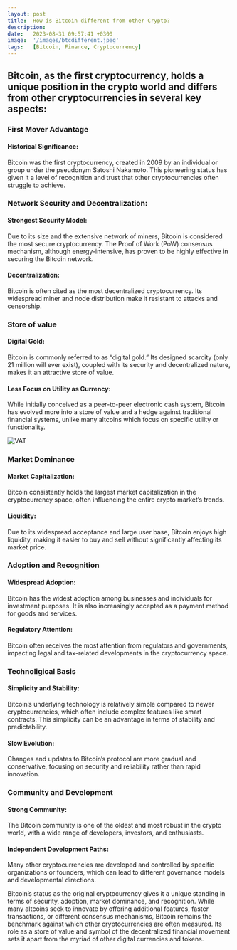 ```yaml
---
layout: post
title:  How is Bitcoin different from other Crypto?
description:
date:   2023-08-31 09:57:41 +0300
image:  '/images/btcdifferent.jpeg'
tags:   [Bitcoin, Finance, Cryptocurrency]
---
```


## Bitcoin, as the first cryptocurrency, holds a unique position in the crypto world and differs from other cryptocurrencies in several key aspects:

### First Mover Advantage

#### Historical Significance: 
Bitcoin was the first cryptocurrency, created in 2009 by an individual or group under the pseudonym Satoshi Nakamoto. This pioneering status has given it a level of recognition and trust that other cryptocurrencies often struggle to achieve.

### Network Security and Decentralization: 

#### Strongest Security Model: 
Due to its size and the extensive network of miners, Bitcoin is considered the most secure cryptocurrency. The Proof of Work (PoW) consensus mechanism, although energy-intensive, has proven to be highly effective in securing the Bitcoin network.

#### Decentralization: 
Bitcoin is often cited as the most decentralized cryptocurrency. Its widespread miner and node distribution make it resistant to attacks and censorship.

### Store of value

#### Digital Gold: 
Bitcoin is commonly referred to as “digital gold.” Its designed scarcity (only 21 million will ever exist), coupled with its security and decentralized nature, makes it an attractive store of value.

#### Less Focus on Utility as Currency: 
While initially conceived as a peer-to-peer electronic cash system, Bitcoin has evolved more into a store of value and a hedge against traditional financial systems, unlike many altcoins which focus on specific utility or functionality.


![VAT]({{site.baseurl}}/images/btcdifferent1.png)

### Market Dominance

#### Market Capitalization: 
Bitcoin consistently holds the largest market capitalization in the cryptocurrency space, often influencing the entire crypto market’s trends.

#### Liquidity: 
Due to its widespread acceptance and large user base, Bitcoin enjoys high liquidity, making it easier to buy and sell without significantly affecting its market price.

### Adoption and Recognition

#### Widespread Adoption: 
Bitcoin has the widest adoption among businesses and individuals for investment purposes. It is also increasingly accepted as a payment method for goods and services.

#### Regulatory Attention: 
Bitcoin often receives the most attention from regulators and governments, impacting legal and tax-related developments in the cryptocurrency space.

### Technoligical Basis

#### Simplicity and Stability: 
Bitcoin’s underlying technology is relatively simple compared to newer cryptocurrencies, which often include complex features like smart contracts. This simplicity can be an advantage in terms of stability and predictability.

#### Slow Evolution: 
Changes and updates to Bitcoin’s protocol are more gradual and conservative, focusing on security and reliability rather than rapid innovation.

### Community and Development

#### Strong Community: 
The Bitcoin community is one of the oldest and most robust in the crypto world, with a wide range of developers, investors, and enthusiasts.

#### Independent Development Paths: 
Many other cryptocurrencies are developed and controlled by specific organizations or founders, which can lead to different governance models and developmental directions.


Bitcoin’s status as the original cryptocurrency gives it a unique standing in terms of security, adoption, market dominance, and recognition. While many altcoins seek to innovate by offering additional features, faster transactions, or different consensus mechanisms, Bitcoin remains the benchmark against which other cryptocurrencies are often measured. Its role as a store of value and symbol of the decentralized financial movement sets it apart from the myriad of other digital currencies and tokens.














